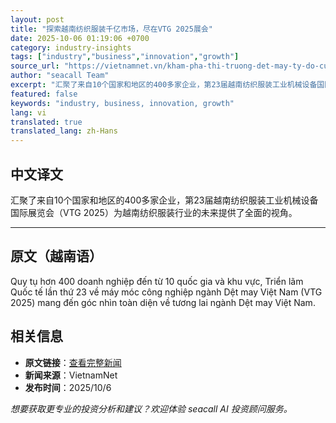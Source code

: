 ```yaml
---
layout: post
title: "探索越南纺织服装千亿市场，尽在VTG 2025展会"
date: 2025-10-06 01:19:06 +0700
category: industry-insights
tags: ["industry","business","innovation","growth"]
source_url: "https://vietnamnet.vn/kham-pha-thi-truong-det-may-ty-do-cua-viet-nam-tai-trien-lam-vtg-2025-2448902.html"
author: "seacall Team"
excerpt: "汇聚了来自10个国家和地区的400多家企业，第23届越南纺织服装工业机械设备国际展览会（VTG 2025）为越南纺织服装行业的未来提供了全面的视角。..."
featured: false
keywords: "industry, business, innovation, growth"
lang: vi
translated: true
translated_lang: zh-Hans
---
```


## 中文译文

汇聚了来自10个国家和地区的400多家企业，第23届越南纺织服装工业机械设备国际展览会（VTG 2025）为越南纺织服装行业的未来提供了全面的视角。

---

## 原文（越南语）

Quy tụ hơn 400 doanh nghiệp đến từ 10 quốc gia và khu vực, Triển lãm Quốc tế lần thứ 23 về máy móc công nghiệp ngành Dệt may Việt Nam (VTG 2025) mang đến góc nhìn toàn diện về tương lai ngành Dệt may Việt Nam.

## 相关信息

- **原文链接**：[查看完整新闻](https://vietnamnet.vn/kham-pha-thi-truong-det-may-ty-do-cua-viet-nam-tai-trien-lam-vtg-2025-2448902.html)
- **新闻来源**：VietnamNet
- **发布时间**：2025/10/6

*想要获取更专业的投资分析和建议？欢迎体验 seacall AI 投资顾问服务。*
